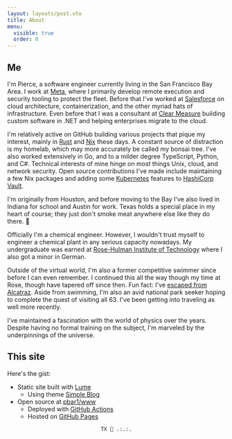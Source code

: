 ```yaml
---
layout: layouts/post.vto
title: About
menu:
  visible: true
  order: 0
---
```


## Me

I'm Pierce, a software engineer currently living in the San Francisco Bay Area. I work at [Meta][1], where I primarily develop remote execution and security tooling to protect the fleet. Before that I've worked at [Salesforce][2] on cloud architecture, containerization, and the other myriad hats of infrastructure. Even before that I was a consultant at [Clear Measure][3] building custom software in .NET and helping enterprises migrate to the cloud.

I'm relatively active on GitHub building various projects that pique my interest, mainly in [Rust][6] and [Nix][7] these days. A constant source of distraction is my homelab, which may more accurately be called my bonsai tree. I've also worked extensively in Go, and to a milder degree TypeScript, Python, and C#. Technical interests of mine hinge on most things Unix, cloud, and network security. Open source contributions I've made include maintaining a few Nix packages and adding some [Kubernetes][9] features to [HashiCorp Vault][8].

I'm originally from Houston, and before moving to the Bay I've also lived in Indiana for school and Austin for work. Texas holds a special place in my heart of course; they just don't smoke meat anywhere else like they do there. 🤠

Officially I'm a chemical engineer. However, I wouldn't trust myself to engineer a chemical plant in any serious capacity nowadays. My undergraduate was earned at [Rose-Hulman Institute of Technology][4] where I also got a minor in German.

Outside of the virtual world, I'm also a former competitive swimmer since before I can even remember. I continued this all the way though my time at Rose, though have tapered off since then. Fun fact: I've [escaped from Alcatraz][5]. Aside from swimming, I'm also an avid national park seeker hoping to complete the quest of visiting all 63. I've been getting into traveling as well more recently.

I've maintained a fascination with the world of physics over the years. Despite having no formal training on the subject, I'm marveled by the underpinnings of the universe.

## This site

Here's the gist:

- Static site built with [Lume][11]
  - Using theme [Simple Blog][12]
- Open source at [pbar1/www][10]
  - Deployed with [GitHub Actions][13]
  - Hosted on [GitHub Pages][14]

<div align="center"><code>TX 💛 .:.:.</code></div>

<!-- Links -->

[1]: https://www.meta.com/
[2]: https://www.salesforce.com/
[3]: https://clearmeasure.com/
[4]: https://www.rose-hulman.edu/
[5]: https://sharkfestswim.com/
[6]: https://www.rust-lang.org/
[7]: https://nixos.org/
[8]: https://www.vaultproject.io/
[9]: https://kubernetes.io/
[10]: https://github.com/pbar1/www/
[11]: https://lume.land/
[12]: https://lume.land/theme/simple-blog/
[13]: https://github.com/features/actions
[14]: https://pages.github.com/
